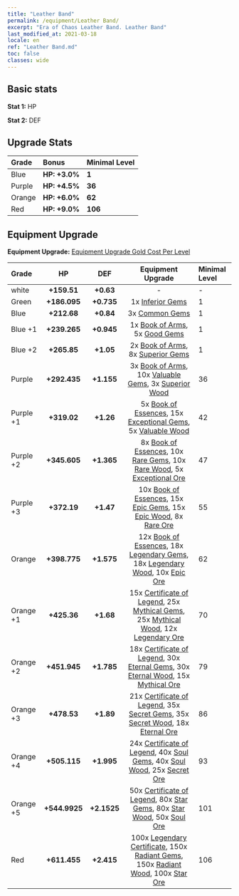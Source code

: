 ```yaml
---
title: "Leather Band"
permalink: /equipment/Leather Band/
excerpt: "Era of Chaos Leather Band. Leather Band"
last_modified_at: 2021-03-18
locale: en
ref: "Leather Band.md"
toc: false
classes: wide
---
```


## Basic stats
 **Stat 1:** HP

 **Stat 2:** DEF

## Upgrade Stats

  |     Grade    |   Bonus | Minimal Level | 
  |:-------------|:--------|:--------------| 
  | Blue | **HP: +3.0%** | **1** | 
  | Purple | **HP: +4.5%** | **36** | 
  | Orange | **HP: +6.0%** | **62** | 
  | Red | **HP: +9.0%** | **106** | 


## Equipment Upgrade
 **Equipment Upgrade:** [Equipment Upgrade Gold Cost Per Level](/equipment/EquipmentUpgradeCostPerLevel/) 

  |          Grade      | HP | DEF | Equipment Upgrade | Minimal Level |
  |:--------------------|:---------:|:---------:|:----------------:|:--------------|
  | white | **+159.51** | **+0.63** | - | - |
  | Green | **+186.095** | **+0.735** | 1x [Inferior Gems](/Items/mat_4/) | 1 |
  | Blue | **+212.68** | **+0.84** | 3x [Common Gems](/Items/mat_10/) | 1 |
  | Blue +1 | **+239.265** | **+0.945** | 1x [Book of Arms](/Items/mat_18/), 5x [Good Gems](/Items/mat_16/) | 1 |
  | Blue +2 | **+265.85** | **+1.05** | 2x [Book of Arms](/Items/mat_25/), 8x [Superior Gems](/Items/mat_23/) | 1 |
  | Purple | **+292.435** | **+1.155** | 3x [Book of Arms](/Items/mat_32/), 10x [Valuable Gems](/Items/mat_30/), 3x [Superior Wood](/Items/mat_20/) | 36 |
  | Purple +1 | **+319.02** | **+1.26** | 5x [Book of Essences](/Items/mat_39/), 15x [Exceptional Gems](/Items/mat_37/), 5x [Valuable Wood](/Items/mat_27/) | 42 |
  | Purple +2 | **+345.605** | **+1.365** | 8x [Book of Essences](/Items/mat_46/), 10x [Rare Gems](/Items/mat_44/), 10x [Rare Wood](/Items/mat_41/), 5x [Exceptional Ore](/Items/mat_33/) | 47 |
  | Purple +3 | **+372.19** | **+1.47** | 10x [Book of Essences](/Items/mat_53/), 15x [Epic Gems](/Items/mat_51/), 15x [Epic Wood](/Items/mat_48/), 8x [Rare Ore](/Items/mat_40/) | 55 |
  | Orange | **+398.775** | **+1.575** | 12x [Book of Essences](/Items/mat_60/), 18x [Legendary Gems](/Items/mat_58/), 18x [Legendary Wood](/Items/mat_55/), 10x [Epic Ore](/Items/mat_47/) | 62 |
  | Orange +1 | **+425.36** | **+1.68** | 15x [Certificate of Legend](/Items/mat_67/), 25x [Mythical Gems](/Items/mat_65/), 25x [Mythical Wood](/Items/mat_62/), 12x [Legendary Ore](/Items/mat_54/) | 70 |
  | Orange +2 | **+451.945** | **+1.785** | 18x [Certificate of Legend](/Items/mat_74/), 30x [Eternal Gems](/Items/mat_72/), 30x [Eternal Wood](/Items/mat_69/), 15x [Mythical Ore](/Items/mat_61/) | 79 |
  | Orange +3 | **+478.53** | **+1.89** | 21x [Certificate of Legend](/Items/mat_81/), 35x [Secret Gems](/Items/mat_79/), 35x [Secret Wood](/Items/mat_76/), 18x [Eternal Ore](/Items/mat_68/) | 86 |
  | Orange +4 | **+505.115** | **+1.995** | 24x [Certificate of Legend](/Items/mat_88/), 40x [Soul Gems](/Items/mat_86/), 40x [Soul Wood](/Items/mat_83/), 25x [Secret Ore](/Items/mat_75/) | 93 |
  | Orange +5 | **+544.9925** | **+2.1525** | 50x [Certificate of Legend](/Items/mat_95/), 80x [Star Gems](/Items/mat_93/), 80x [Star Wood](/Items/mat_90/), 50x [Soul Ore](/Items/mat_82/) | 101 |
  | Red | **+611.455** | **+2.415** | 100x [Legendary Certificate](/Items/mat_102/), 150x [Radiant Gems](/Items/mat_100/), 150x [Radiant Wood](/Items/mat_97/), 100x [Star Ore](/Items/mat_89/) | 106 |

